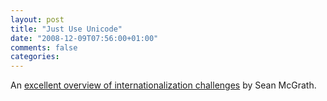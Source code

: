 ```yaml
---
layout: post
title: "Just Use Unicode"
date: "2008-12-09T07:56:00+01:00"
comments: false
categories: 
---
```


<p>An <a href="http://www.itworld.com/development/58558/pet-peeves-unicode">excellent overview of internationalization challenges</a> by Sean McGrath.</p>


